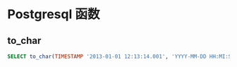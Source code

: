 # Postgresql 函数

## to_char
```sql
SELECT to_char(TIMESTAMP '2013-01-01 12:13:14.001', 'YYYY-MM-DD HH:MI:SS:MS');
```